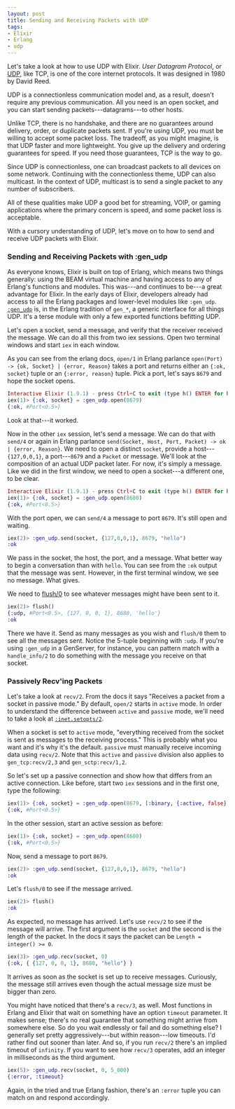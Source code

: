```yaml
---
layout: post
title: Sending and Receiving Packets with UDP
tags:
- Elixir
- Erlang
- udp
---
```




Let's take a look at how to use UDP with Elixir. _User Datagram Protocol_, or [UDP](https://en.wikipedia.org/wiki/User_Datagram_Protocol), like TCP, is one of the core internet protocols. It was designed in 1980 by David Reed. 

UDP is a connectionless communication model and, as a result, doesn't require any previous communication. All you need is an open socket, and you can start sending packets---datagrams---to other hosts. 

Unlike TCP, there is no handshake, and there are no guarantees around delivery, order, or duplicate packets sent. If you're using UDP, you must be willing to accept some packet loss. The tradeoff, as you might imagine,  is that UDP faster and more lightweight. You give up the delivery and ordering guarantees for speed. If you need those guarantees, TCP is the way to go.

Since UDP is connectionless, one can broadcast packets to all devices on some network. Continuing with the connectionless theme, UDP can also multicast. In the context of UDP, multicast is to send a single packet to any number of subscribers. 

All of these qualities make UDP a good bet for streaming, VOIP, or gaming applications where the primary concern is speed, and some packet loss is acceptable.

With a cursory understanding of UDP, let's move on to how to send and receive UDP packets with Elixir.

### Sending and Receiving Packets with :gen_udp 


As everyone knows, Elixir is built on top of Erlang, which means two things generally: using the BEAM virtual machine and having access to any of Erlang's functions and modules. This was---and continues to be---a great advantage for Elixir. In the early days of Elixir, developers already had access to all the Erlang packages and lower-level modules like `:gen_udp`. [`:gen_udp`](http://erlang.org/doc/man/gen_udp.html) is, in the Erlang tradition of `gen_*`, a generic interface for all things UDP. It's a terse module with only a few exported functions befitting UDP.

Let's open a socket, send a message, and verify that the receiver received the message. We can do all this from two iex sessions. Open two terminal windows and start `iex` in each window. 

As you can see from the erlang docs, `open/1` in Erlang parlance `open(Port) -> {ok, Socket} | {error, Reason}` takes a port and returns either an `{:ok, socket}` tuple or an `{:error, reason}` tuple. Pick a port, let's says `8679` and hope the socket opens.

```elixir 
Interactive Elixir (1.9.1) - press Ctrl+C to exit (type h() ENTER for help)
iex(1)> {:ok, socket} = :gen_udp.open(8679)
{:ok, #Port<0.5>}
```

Look at that---it worked. 

Now in the other `iex` session, let's send a message. We can do that with `send/4` or again in Erlang parlance `send(Socket, Host, Port, Packet) -> ok | {error, Reason}`. We need to open a distinct `socket`, provide a host---`{127,0,0,1}`, a port---`8679` and a `Packet` or message. We'll look at the composition of an actual UDP packet later. For now, it's simply a message. Like we did in the first window, we need to open a socket---a different one, to be clear.

```elixir 
Interactive Elixir (1.9.1) - press Ctrl+C to exit (type h() ENTER for help)
iex(1)> {:ok, socket} = :gen_udp.open(8680)
{:ok, #Port<0.5>}
```

With the port open, we can `send/4` a message to port `8679`. It's still open and waiting. 

```elixir 
iex(2)> :gen_udp.send(socket, {127,0,0,1}, 8679, "hello")
:ok
```

We pass in the socket, the host, the port, and a message. What better way to begin a conversation than with `hello`. You can see from the `:ok` output that the message was sent. However, in the first terminal window, we see no message. What gives. 

We need to [flush/0](http://erlang.org/doc/man/c.html#flush-0) to see whatever messages might have been sent to it. 

```elixir
iex(2)> flush()
{:udp, #Port<0.5>, {127, 0, 0, 1}, 8680, 'hello'}
:ok
```

There we have it. Send as many messages as you wish and `flush/0` them to see all the messages sent. Notice the 5-tuple beginning with `:udp`. If you're using `:gen_udp` in a GenServer, for instance, you can pattern match with a `handle_info/2` to do something with the message you receive on that socket.

### Passively Recv'ing Packets 

Let's take a look at `recv/2`. From the docs it says "Receives a packet from a socket in passive mode." By default, `open/2` starts in `active` mode. In order to understand the difference between `active` and `passive` mode, we'll need to take a look at [`:inet.setopts/2`](http://erlang.org/doc/man/inet.html#setopts-2). 

When a socket is set to `active` mode, "everything received from the socket is sent as messages to the receiving process." This is probably what you want and it's why it's the default. `passive` must manually receive incoming data using `recv/2`. Note that this `active` and `passive` division also applies to `gen_tcp:recv/2,3` and `gen_sctp:recv/1,2`. 

So let's set up a passive connection and show how that differs from an active connection. Like before, start two `iex` sessions and in the first one, type the following:

```elixir 
iex(1)> {:ok, socket} = :gen_udp.open(8679, [:binary, {:active, false}])
{:ok, #Port<0.5>}
```

In the other session, start an active session as before:

```elixir 
iex(1)> {:ok, socket} = :gen_udp.open(8680)
{:ok, #Port<0.5>}
```

Now, send a message to port `8679`. 

```elixir 
iex(2)> :gen_udp.send(socket, {127,0,0,1}, 8679, "hello")
:ok
```

Let's `flush/0` to see if the message arrived. 

```elixir
iex(2)> flush()
:ok
```

As expected, no message has arrived. Let's use `recv/2` to see if the message will arrive. The first argument is the `socket` and the second is the length of the packet. In the docs it says the packet can be `Length = integer() >= 0`. 

```elixir
iex(3)> :gen_udp.recv(socket, 0)
{:ok, { {127, 0, 0, 1}, 8680, "hello"} }

```

It arrives as soon as the socket is set up to receive messages. Curiously, the message still arrives even though the actual message size must be bigger than zero. 

You might have noticed that there's a `recv/3`, as well. Most functions in Erlang and Elixir that wait on something have an option `timeout` parameter. It makes sense; there's no real guarantee that something might arrive from somewhere else. So do you wait endlessly or fail and do something else? I generally set pretty aggressively---but within reason---low timeouts. I'd rather find out sooner than later. And so, if you run `recv/2` there's an implied timeout of `infinity`. If you want to see how `recv/3` operates, add an integer in milliseconds as the third argument. 

```elixir
iex(5)> :gen_udp.recv(socket, 0, 5_000)
{:error, :timeout}
```

Again, in the tried and true Erlang fashion, there's an `:error` tuple you can match on and respond accordingly. 

